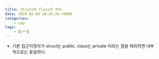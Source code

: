 ```yaml
--- 
title: Struct와 Class의 차이
date: 2024-02-04 18:43:24 +0900 
categories: 
    - cpp
tags: 
    - [C++]
--- 
```


- 기본 접근지정자가 struct는 public, class는 private 이라는 점을 제외하면 내부적으로는 동일하다.
